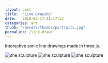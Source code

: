 ```yaml
---
layout: post
title:  "Line Drawing"
date:   2018-02-17 21:17:53
categories: art
thumb: "/assets/thumbs/portrait5.jpg"
permalink: /line-draw/
---
```


Interactive sonic line drawings made in three.js.

<img style="margin-bottom:40px;" src="/assets/projects/lineDrawings/face2.gif" alt="she sculpture"/>
<img style="margin-bottom:40px;" src="/assets/projects/lineDrawings/rock2.gif" alt="she sculpture"/>
<img style="margin-bottom:40px;" src="/assets/projects/lineDrawings/john.gif" alt="she sculpture"/>